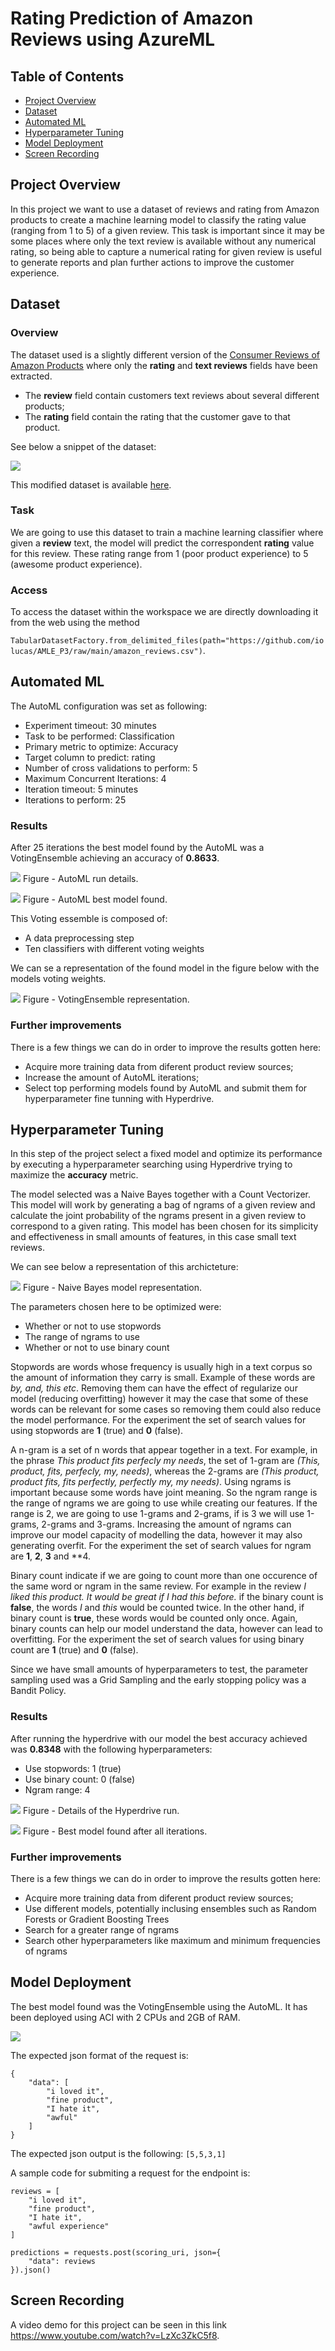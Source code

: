 # Rating Prediction of Amazon Reviews using AzureML

## Table of Contents
  - [Project Overview](#project-overview)
  - [Dataset](#dataset)
  - [Automated ML](#automated-ml)
  - [Hyperparameter Tuning](#hyperparameter-tuning)
  - [Model Deployment](#model-deployment)
  - [Screen Recording](#screen-recording)

## Project Overview

In this project we want to use a dataset of reviews and rating from Amazon products to create a machine learning model to classify the rating value (ranging from 1 to 5) of a given review. This task is important since it may be some places where only the text review is available without any numerical rating, so being able to capture a numerical rating for given review is useful to generate reports and plan further actions to improve the customer experience. 

## Dataset

### Overview

The dataset used is a slightly different version of the [Consumer Reviews of Amazon Products](https://www.kaggle.com/datafiniti/consumer-reviews-of-amazon-products) where only the **rating** and **text reviews** fields have been extracted. 

- The **review** field contain customers text reviews about several different products;
- The **rating** field contain the rating that the customer gave to that product.

See below a snippet of the dataset:

![](img/dataset_example.png)

This modified dataset is available [here](https://github.com/iolucas/AMLE_P3/raw/main/amazon_reviews.csv).

### Task
We are going to use this dataset to train a machine learning classifier where given a **review** text, the model will predict the correspondent **rating** value for this review. These rating range from 1 (poor product experience) to 5 (awesome product experience).

### Access
To access the dataset within the workspace we are directly downloading it from the web using the method 

```TabularDatasetFactory.from_delimited_files(path="https://github.com/iolucas/AMLE_P3/raw/main/amazon_reviews.csv")```.

## Automated ML

The AutoML configuration was set as following:
- Experiment timeout: 30 minutes
- Task to be performed: Classification
- Primary metric to optimize: Accuracy
- Target column to predict: rating
- Number of cross validations to perform: 5
- Maximum Concurrent Iterations: 4
- Iteration timeout: 5 minutes
- Iterations to perform: 25


### Results
After 25 iterations the best model found by the AutoML was a VotingEnsemble achieving an accuracy of **0.8633**.

![](img/automl_rundetails.png)
Figure - AutoML run details.

![](img/automl_bestmodel.png)
Figure - AutoML best model found.

This Voting essemble is composed of:
- A data preprocessing step
- Ten classifiers with different voting weights

We can se a representation of the found model in the figure below with the models voting weights.

![](img/automl_diagram.png)
Figure - VotingEnsemble representation.

### Further improvements
There is a few things we can do in order to improve the results gotten here:
- Acquire more training data from diferent product review sources;
- Increase the amount of AutoML iterations;
- Select top performing models found by AutoML and submit them for hyperparameter fine tunning with Hyperdrive.

## Hyperparameter Tuning

In this step of the project select a fixed model and optimize its performance by executing a hyperparameter searching using Hyperdrive trying to maximize the **accuracy** metric.

The model selected was a Naive Bayes together with a Count Vectorizer. This model will work by generating a bag of ngrams of a given review and calculate the joint probability of the ngrams present in a given review to correspond to a given rating. This model has been chosen for its simplicity and effectiveness in small amounts of features, in this case small text reviews.

We can see below a representation of this archicteture:

![](img/nb_diagram.png)
Figure - Naive Bayes model representation.

The parameters chosen here to be optimized were:
- Whether or not to use stopwords
- The range of ngrams to use
- Whether or not to use binary count

Stopwords are words whose frequency is usually high in a text corpus so the amount of information they carry is small. Example of these words are *by, and, this etc*. Removing them can have the effect of regularize our model (reducing overfitting) however it may the case that some of these words can be relevant for some cases so removing them could also reduce the model performance. For the experiment the set of search values for using stopwords are **1** (true) and **0** (false).

A n-gram is a set of n words that appear together in a text. For example, in the phrase *This product fits perfecly my needs*, the set of 1-gram are *(This, product, fits, perfecly, my, needs)*, whereas the 2-grams are *(This product, product fits, fits perfectly, perfectly my, my needs)*. Using ngrams is important because some words have joint meaning. So the ngram range is the range of ngrams we are going to use while creating our features. If the range is 2, we are going to use 1-grams and 2-grams, if is 3 we will use 1-grams, 2-grams and 3-grams. Increasing the amount of ngrams can improve our model capacity of modelling the data, however it may also generating overfit. For the experiment the set of search values for ngram are **1**, **2**, **3** and **4.

Binary count indicate if we are going to count more than one occurence of the same word or ngram in the same review. For example in the review *I liked this product. It would be great if I had this before.* if the binary count is **false**, the words *I* and *this* would be counted twice. In the other hand, if binary count is **true**, these words would be counted only once. Again, binary counts can help our model understand the data, however can lead to overfitting. For the experiment the set of search values for using binary count are **1** (true) and **0** (false).

Since we have small amounts of hyperparameters to test, the parameter sampling used was a Grid Sampling and the early stopping policy was a Bandit Policy.


### Results
After running the hyperdrive with our model the best accuracy achieved was **0.8348** with the following hyperparameters:
- Use stopwords: 1 (true)
- Use binary count: 0 (false)
- Ngram range: 4

![](img/hyperdrive_rundetails.png)
Figure - Details of the Hyperdrive run.

![](img/hyperdrive_best_model.png)
Figure - Best model found after all iterations.

### Further improvements
There is a few things we can do in order to improve the results gotten here:
- Acquire more training data from diferent product review sources;
- Use different models, potentially inclusing ensembles such as Random Forests or Gradient Boosting Trees
- Search for a greater range of ngrams
- Search other hyperparameters like maximum and minimum frequencies of ngrams

## Model Deployment

The best model found was the VotingEnsemble using the AutoML. It has been deployed using ACI with 2 CPUs and 2GB of RAM.

![](img/working_model.png)

The expected json format of the request is:

```
{
    "data": [
        "i loved it", 
        "fine product",
        "I hate it",
        "awful"
    ]
}

```

The expected json output is the following:
```[5,5,3,1]```

A sample code for submiting a request for the endpoint is:

```
reviews = [
    "i loved it", 
    "fine product",
    "I hate it",
    "awful experience"
]

predictions = requests.post(scoring_uri, json={
    "data": reviews
}).json()
```


## Screen Recording
A video demo for this project can be seen in this link https://www.youtube.com/watch?v=LzXc3ZkC5f8.
